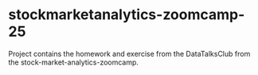 # stockmarketanalytics-zoomcamp-25
Project contains the homework and exercise from the DataTalksClub from the stock-market-analytics-zoomcamp.
